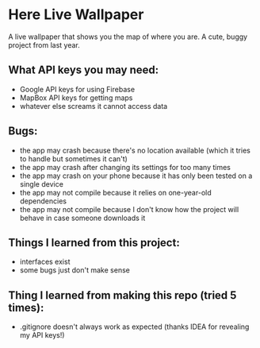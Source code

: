 # Here Live Wallpaper
A live wallpaper that shows you the map of where you are. A cute, buggy project from last year.

## What API keys you may need:

* Google API keys for using Firebase
* MapBox API keys for getting maps
* whatever else screams it cannot access data

## Bugs:

* the app may crash because there's no location available (which it tries to handle but sometimes it can't)
* the app may crash after changing its settings for too many times
* the app may crash on your phone because it has only been tested on a single device
* the app may not compile because it relies on one-year-old dependencies
* the app may not compile because I don't know how the project will behave in case someone downloads it

## Things I learned from this project:
* interfaces exist
* some bugs just don't make sense

## Thing I learned from making this repo (tried 5 times):
* .gitignore doesn't always work as expected (thanks IDEA for revealing my API keys!)
